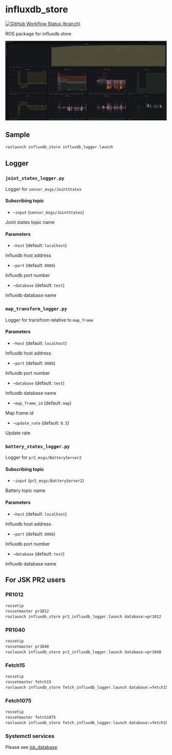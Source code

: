 # influxdb_store

[![GitHub Workflow Status (branch)](https://img.shields.io/github/workflow/status/knorth55/influxdb_store/CI/master)](https://github.com/knorth55/influxdb_store/actions)

ROS package for influxdb store

![influxdb_grafana](./media/influxdb_grafana.png)

## Sample

```bash
roslaunch influxdb_store influxdb_logger.launch
```

## Logger

### `joint_states_logger.py`

Logger for `sensor_msgs/JointStates`

#### Subscribing topic

- `~input` (`sensor_msgs/JointStates`)

Joint states topic name

#### Parameters

- `~host` (default: `localhost`)

Influxdb host address

- `~port` (default: `8086`)

Influxdb port number

- `~database` (default: `test`)

Influxdb database name

### `map_transform_logger.py`

Logger for transfrom relative to `map_frame`

#### Parameters

- `~host` (default: `localhost`)

Influxdb host address

- `~port` (default: `8086`)

Influxdb port number

- `~database` (default: `test`)

Influxdb database name

- `~map_frame_id` (default: `map`)

Map frame id

- `~update_rate` (default: `0.5`)

Update rate

### `battery_states_logger.py`

Logger for `pr2_msgs/BatteryServer2`

#### Subscribing topic

- `~input` (`pr2_msgs/BatteryServer2`)

Battery topic name

#### Parameters

- `~host` (default: `localhost`)

Influxdb host address

- `~port` (default: `8086`)

Influxdb port number

- `~database` (default: `test`)

Influxdb database name

## For JSK PR2 users

### PR1012

```bash
rossetip
rossetmaster pr1012
roslaunch influxdb_store pr2_influxdb_logger.launch database:=pr1012
```

### PR1040

```bash
rossetip
rossetmaster pr1040
roslaunch influxdb_store pr2_influxdb_logger.launch database:=pr1040
```

### Fetch15

```bash
rossetip
rossetmaster fetch15
roslaunch influxdb_store fetch_influxdb_logger.launch database:=fetch15
```

### Fetch1075

```bash
rossetip
rossetmaster fetch1075
roslaunch influxdb_store fetch_influxdb_logger.launch database:=fetch1075
```

### Systemctl services

Please see [jsk_database](https://github.com/knorth55/jsk_database).
